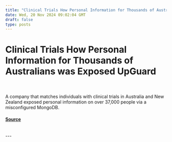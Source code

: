```yaml
---
title: "Clinical Trials How Personal Information for Thousands of Australians was Exposed UpGuard"
date: Wed, 20 Nov 2024 09:02:04 GMT
draft: false
type: posts
---
```

# Clinical Trials How Personal Information for Thousands of Australians was Exposed UpGuard

<br/>

<br/>
A company that matches individuals with clinical trials in Australia and New Zealand exposed personal information on over 37,000 people via a misconfigured MongoDB.

#### [Source](https://www.upguard.com/breaches/data-leak-neoclinical-australia-new-zealand)

<br/>
---
